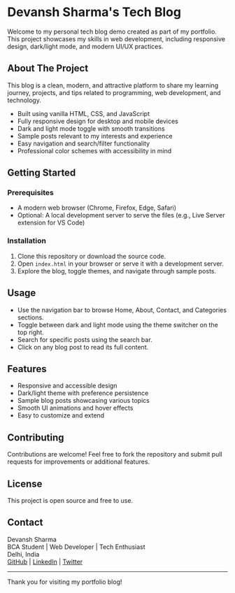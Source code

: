 
# Devansh Sharma's Tech Blog

Welcome to my personal tech blog demo created as part of my portfolio. This project showcases my skills in web development, including responsive design, dark/light mode, and modern UI/UX practices.

## About The Project

This blog is a clean, modern, and attractive platform to share my learning journey, projects, and tips related to programming, web development, and technology.

- Built using vanilla HTML, CSS, and JavaScript
- Fully responsive design for desktop and mobile devices
- Dark and light mode toggle with smooth transitions
- Sample posts relevant to my interests and experience
- Easy navigation and search/filter functionality
- Professional color schemes with accessibility in mind

## Getting Started

### Prerequisites

- A modern web browser (Chrome, Firefox, Edge, Safari)
- Optional: A local development server to serve the files (e.g., Live Server extension for VS Code)

### Installation

1. Clone this repository or download the source code.
2. Open `index.html` in your browser or serve it with a development server.
3. Explore the blog, toggle themes, and navigate through sample posts.

## Usage

- Use the navigation bar to browse Home, About, Contact, and Categories sections.
- Toggle between dark and light mode using the theme switcher on the top right.
- Search for specific posts using the search bar.
- Click on any blog post to read its full content.

## Features

- Responsive and accessible design
- Dark/light theme with preference persistence
- Sample blog posts showcasing various topics
- Smooth UI animations and hover effects
- Easy to customize and extend

## Contributing

Contributions are welcome! Feel free to fork the repository and submit pull requests for improvements or additional features.

## License

This project is open source and free to use.

## Contact

Devansh Sharma  
BCA Student | Web Developer | Tech Enthusiast  
Delhi, India  
[GitHub](https://github.com/devanshsharma) | [LinkedIn](https://linkedin.com/in/devanshsharma) | [Twitter](https://twitter.com/devanshsharma)

---

Thank you for visiting my portfolio blog!

